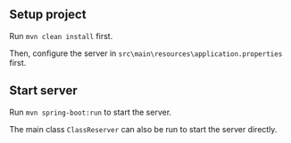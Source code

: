 ## Setup project

Run `mvn clean install` first.

Then, configure the server in `src\main\resources\application.properties` first.


## Start server

Run `mvn spring-boot:run` to start the server.

The main class `ClassReserver` can also be run to start the server directly.